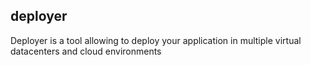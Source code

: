 deployer
--------

Deployer is a tool allowing to deploy your application in multiple virtual datacenters and cloud environments
